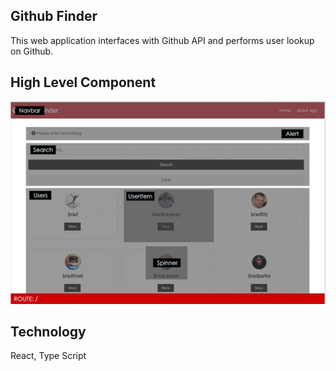 ## Github Finder
This web application interfaces with Github API and performs user lookup on Github.

## High Level Component
![Overlay](https://github.com/sorapk/github-finder/blob/master/high-level-component.PNG)
 
## Technology
React, Type Script

